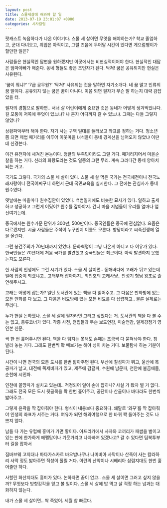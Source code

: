 ```yaml
---
layout: post
title: 스물세살에 해봐야 할 일
date: 2013-07-19 23:01:07 +0900
categories: 시사칼럼
---
```

팟캐스트 녹음하다가 나온 이야기다. 스물 세 살이면 무엇을 해야하는가? 학교 졸업하고, 군대 다녀오고, 취업은 아직이고, 그럴 즈음에 두어달 시간이 있다면 게으럼뱅이가 할만한 일은? 


  


사람들은 현실적인 답변을 원하겠지만 이곳에서는 비현실적이어야 한다. 현실적인 대답은 엄마아빠가 해준다. 동네 형들도 좋은 조언자가 된다. 닥쳐! 꿈은 공유되지만 현실은 사유된다. 


  


‘꿈이 뭐냐?’ ‘7급 공무원?’ ‘닥쳐!’ 사유되는 것을 말하면 자기소개다. 네 꿈 말고 인류의 꿈 말이다. 공유되지 않는 꿈은 꿈이 아니다. 이쯤 되면 필자가 무슨 말 하는지 대략 감잡았을 터.


  


필자의 경험으로 말하면.. 서너 살 어린이에게 중요한 것은 동네가 어떻게 생겨먹었냐다. 길 모퉁이 저쪽에 무엇이 있느냐? 나 혼자 어디까지 갈 수 있느냐. 그때는 다들 그렇지 않았나? 


  


상황파악부터 해야 한다. 자기 사는 구역 일대를 둘러보고 좌표를 정하는 거다. 청소년 쯤 되면 제법 패거리를 이루어 이웃마을 녀석들이 동네 경계선을 넘어오지 않았냐 이딴데 신경쓴다. 


  


이건 유전자에 새겨진 본능이다. 정글의 부족민이라도 그럴 거다. 패거리지어서 마을순찰을 하는 거다. 신라의 화랑도라는 것도 일종의 그런 무리. 계속 그러다간 동네 양아치 되는 거고.


  


국가도 그렇다. 국가의 스물 세 살이 있다. 스물 세 살 먹은 국가는 전국체전이니 전국노래자랑이니 전국어쩌구니 하면서 근대 국민교육을 실시한다. 그 전에는 관심사가 동네 원수였다. 


  


옛날에는 마을마다 원수집안이 있었다. 백범일지에도 비슷한 묘사가 있다. 일하고 출세하고 성공하고 그런게 어딨어? 원수를 갚아야지. 건너 마을 저넘들이 우리를 얼마나 업신여기는데.


  


중국에서는 원수가문 단위가 300만, 500만이다. 중국인들은 중국에 관심없다. 요즘은 다르겠지만. 시골 사람들은 주석이 누구인지 이름도 모른다. 향당이라고 씨족전쟁에 열을 올린다. 


  


그런 봉건주의가 70년대까지 있었다. 문화혁명이 그냥 나온게 아니고 다 이유가 있다. 한국인들은 70년대에 처음 국가를 발견했고 중국인들은 최근이다. 아직 발견하지 못했는지도 모른다. 


  


한 사람의 인생에도 그런 시기가 있다. 스물 세 살이면.. 동해바다에 고래가 뛰고 있는데 일에 집중이 되겠냐고.. 고래부터 잡아야지.. 최인호의 고래사냥.. 안성기 형님 왕초로 출연해주시고. 


  


고래는 어떻게 잡는가? 일단 도서관에 있는 책을 다 읽어주고. 그 다음은 만화방에 있는 모든 만화를 다 보고. 그 다음은 비됴방에 있는 모든 비됴를 다 섭렵하고.. 물론 실제로는 무리다. 


  


누가 현실 논하쟀나. 스물 세 살에 필자라면 그러고 싶었다는 거. 도서관의 책을 다 볼 수는 없고, 총류코너가 있다. 각종 사전, 전집들과 무슨 보도연감, 미술연감, 일제강점기 영인본 신문. 


  


싹 한 번 훑어주시면 된다. 책을 다 읽지는 못해도 손때는 조금씩 다 묻혀놔야 한다. 침 발라 놓는 거다. 그래도 한번씩 쫙 빼보기는 해야 성이 차는 거다. 보물탐사 하는 기분이 된다. 


  


시간이 나면 전국의 모든 도시를 한번 밟아주면 된다. 부산에 칠성파가 뛰고, 울산에 목공파가 날고, 대전에 쪽제비파가 있고, 제주에 감귤파, 수원에 남문파, 천안에 불곰애들, 순천에 시민파.


  


인천에 꼴망파가 설치고 있는데.. 걱정되어 일이 손에 잡히나? 사실 가 봤자 별 거 없다. 그래도 전국 모든 도시 뒷골목을 쫙 한번 훑어주고, 공단이나 산골이나 바다라도 한번씩 밟아주고.. 


  


그렇게 윤곽을 딱 잡아줘야 한다. 형식이 내용보다 중요하다. 왜말로 ‘와꾸’를 딱 잡아줘야 인생의 좌표가 서주는 거다. 여유가 되면 해외여행으로 한 바퀴 쫙 돌아주는 것도 나쁘지 않다. 


  


남들 다 가는 유럽에 흥미가 가면 황이다. 아프리카에서 사자와 코끼리가 패쌈을 벌이고 있는 판에 한가하게 에펠탑이나 기웃거리고 나자빠져 있겠나고? 갈 수 있다면 팀북투부터 길을 잡아서 


  


짐바브웨 고지대나 마다가스카르 바오밥나무나 나미비아 사막이나 산족이 사는 칼라하리 사막 정도 밟아주면 직성이 풀릴 거다. 이란의 산악이나 시베리아 삼림지대도 한번 훑어줄만 하다. 


  


사할린 화산지대도 흥미가 있다. 논하자면 끝이 없고.. 스물 세 살이면 그러고 싶지 않을까? 무엇보다 방향감각을 얻고 볼 일이다. 스물 세 살에 밥 먹고 살 걱정 하는 넘과는 대화하지 않는다. 


  


내가 스물 세 살이면.. 싹 죽었어. 세월 참 빠르다.